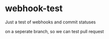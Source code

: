 # webhook-test
Just a test of webhooks and commit statuses

on a seperate branch, so we can test pull request
